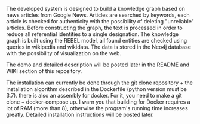 The developed system is designed to build a knowledge graph based on news articles from Google News. Articles are searched by keywords, each article is checked for authenticity with the possibility of deleting "unreliable" articles. Before constructing the graph, the text is processed in order to reduce all referential identities to a single designation. The knowledge graph is built using the REBEL model, all found entities are checked using queries in wikipedia and wikidata. The data is stored in the Neo4j database with the possibility of visualization on the web.

The demo and detailed description will be posted later in the README and WIKI section of this repository.

The installation can currently be done through the git clone repository + the installation algorithm described in the Dockerfile (python version must be 3.7). there is also an assembly for docker. For it, you need to make a git clone + docker-compose up. I warn you that building for Docker requires a lot of RAM (more than 8), otherwise the program's running time increases greatly. Detailed installation instructions will be posted later.